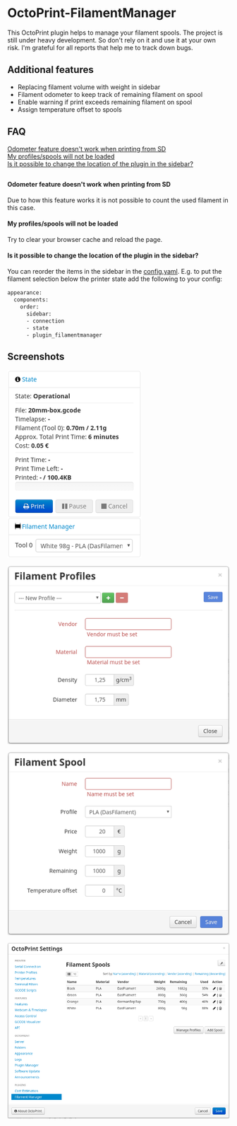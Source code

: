# OctoPrint-FilamentManager

This OctoPrint plugin helps to manage your filament spools. The project is still under heavy development. So don't rely on it and use it at your own risk. I'm grateful for all reports that help me to track down bugs.

## Additional features

* Replacing filament volume with weight in sidebar
* Filament odometer to keep track of remaining filament on spool
* Enable warning if print exceeds remaining filament on spool
* Assign temperature offset to spools

## FAQ

[Odometer feature doesn't work when printing from SD](https://github.com/malnvenshorn/OctoPrint-FilamentManager#odometer-feature-doesnt-work-when-printing-from-sd)<br>
[My profiles/spools will not be loaded](https://github.com/malnvenshorn/OctoPrint-FilamentManager#my-profilesspools-will-not-be-loaded)<br>
[Is it possible to change the location of the plugin in the sidebar?](https://github.com/malnvenshorn/OctoPrint-FilamentManager#is-it-possible-to-change-the-location-of-the-plugin-in-the-sidebar)

##

#### Odometer feature doesn't work when printing from SD

Due to how this feature works it is not possible to count the used filament in this case.

#### My profiles/spools will not be loaded

Try to clear your browser cache and reload the page.

#### Is it possible to change the location of the plugin in the sidebar?

You can reorder the items in the sidebar in the [config.yaml](http://docs.octoprint.org/en/master/configuration/config_yaml.html#appearance). E.g. to put the filament selection below the printer state add the following to your config:

```
appearance:
  components:
    order:
      sidebar:
      - connection
      - state
      - plugin_filamentmanager
```

## Screenshots

![FilamentManager Sidebar](screenshots/filamentmanager_sidebar.png?raw=true)

![FilamentManager Settings Profile](screenshots/filamentmanager_settings_profile.png?raw=true)

![FilamentManager Settings Spool](screenshots/filamentmanager_settings_spool.png?raw=true)

![FilamentManager Settings](screenshots/filamentmanager_settings.png?raw=true)
